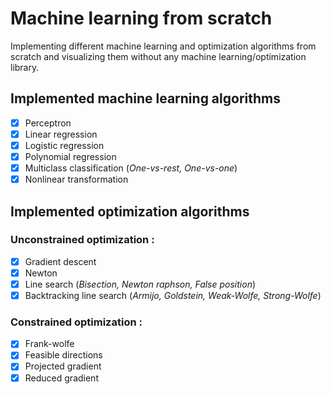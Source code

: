 # Machine learning from scratch
Implementing different machine learning and optimization algorithms from scratch and visualizing them without any machine learning/optimization library.

## Implemented machine learning algorithms
- [x] Perceptron
- [x] Linear regression
- [x] Logistic regression
- [x] Polynomial regression
- [x] Multiclass classification (*One-vs-rest, One-vs-one*)
- [x] Nonlinear transformation

## Implemented optimization algorithms
### Unconstrained optimization :
- [x] Gradient descent
- [x] Newton
- [x] Line search (*Bisection, Newton raphson, False position*)
- [x] Backtracking line search (*Armijo, Goldstein, Weak-Wolfe, Strong-Wolfe*)

### Constrained optimization :
- [x] Frank-wolfe
- [x] Feasible directions
- [x] Projected gradient
- [x] Reduced gradient
